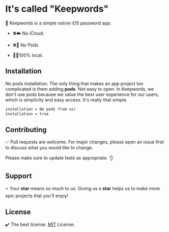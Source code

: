 # It's called "Keepwords"
🔐 Keepwords is a simple native iOS password app. 
- ❌☁️ No iCloud. 

- ❌🌱 No Pods

- 👨‍💻100% local.

## Installation
No pods installation. The only thing that makes an app project too complicated is them adding **pods**. Not easy to open. In Keepwords, we don't use pods because we value the best user experience for our users, which is simplicity and easy access. It's really that simple.
```bash
installation = No pods from us!
installation = true
```

## Contributing
✅ Pull requests are welcome. For major changes, please open an issue first to discuss what you would like to change.

Please make sure to update tests as appropriate. 👌

## Support
⭐️ Your **star** means so much to us. Giving us a **star** helps us to make more epic projects that you'll enjoy!

## License
✔️ The best license. [MIT](https://github.com/jeremygautama/ios-password-app/blob/master/LICENSE.md) License.
